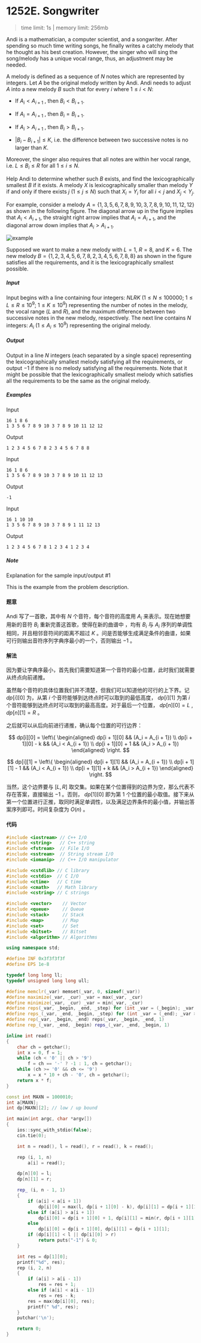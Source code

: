 # 1252E. Songwriter

> time limit: 1s | memory limit: 256mb

Andi is a mathematician, a computer scientist, and a songwriter. After spending so much time writing songs, he finally writes a catchy melody that he thought as his best creation. However, the singer who will sing the song/melody has a unique vocal range, thus, an adjustment may be needed.

A melody is defined as a sequence of $N$ notes which are represented by integers. Let $A$ be the original melody written by Andi. Andi needs to adjust $A$ into a new melody $B$ such that for every $i$ where $1 \leq i < N$:

-   If $A_i < A_{i + 1}$ , then $B_i < B_{i + 1}$.

-   If $A_i = A_{i + 1}$ , then $B_i = B_{i + 1}$.

-   If $A_i > A_{i + 1}$ , then $B_i > B_{i + 1}$.

-   $|B_i - B_{i + 1}| \leq K$, i.e. the difference between two successive notes is no larger than $K$.

Moreover, the singer also requires that all notes are within her vocal range, i.e. $L \leq B_i \leq R$ for all $1 \leq i \leq N$.

Help Andi to determine whether such $B$ exists, and find the lexicographically smallest $B$ if it exists. A melody $X$ is lexicographically smaller than melody $Y$ if and only if there exists $j$ ($1 \leq j \leq N$) such that $X_i = Y_i$ for all $i < j$ and $X_j < Y_j$.

For example, consider a melody $A = \{1, 3, 5, 6, 7, 8, 9, 10, 3, 7, 8, 9, 10, 11, 12, 12\}$ as shown in the following figure. The diagonal arrow up in the figure implies that $A_i < A_{i + 1}$, the straight right arrow implies that $A_i = A_{i + 1}$, and the diagonal arrow down implies that $A_i > A_{i + 1}$.

![example](/assets/1252E.png)

Supposed we want to make a new melody with $L = 1$, $R = 8$, and $K = 6$. The new melody $B = \{1, 2, 3, 4, 5, 6, 7, 8, 2, 3, 4, 5, 6, 7, 8, 8\}$ as shown in the figure satisfies all the requirements, and it is the lexicographically smallest possible.

##### Input

Input begins with a line containing four integers: $N L R K$ ($1 \leq N \leq 100000$; $1 \leq L \leq R \leq 10^9$; $1 \leq K \leq 10^9$) representing the number of notes in the melody, the vocal range ($L$ and $R$), and the maximum difference between two successive notes in the new melody, respectively. The next line contains $N$ integers: $A_i$ ($1 \leq A_i \leq 10^9$) representing the original melody.

##### Output

Output in a line $N$ integers (each separated by a single space) representing the lexicographically smallest melody satisfying all the requirements, or output $-1$ if there is no melody satisfying all the requirements. Note that it might be possible that the lexicographically smallest melody which satisfies all the requirements to be the same as the original melody.

##### Examples

Input
```text
16 1 8 6
1 3 5 6 7 8 9 10 3 7 8 9 10 11 12 12
```
Output
```text
1 2 3 4 5 6 7 8 2 3 4 5 6 7 8 8
```

Input
```text
16 1 8 6
1 3 5 6 7 8 9 10 3 7 8 9 10 11 12 13
```
Output
```text
-1
```

Input
```text
16 1 10 10
1 3 5 6 7 8 9 10 3 7 8 9 1 11 12 13
```
Output
```text
1 2 3 4 5 6 7 8 1 2 3 4 1 2 3 4
```

##### Note

Explanation for the sample input/output #1

This is the example from the problem description.

#### 题意

Andi 写了一首歌，其中有 $N$ 个音符，每个音符的高度用 $A_i$ 来表示。现在她想要用新的音符 $B_i$ 重新完善这首歌，使得在新的曲谱中 ，均有 $B_i$ 与 $A_i$ 序列的单调性相同，并且相邻音符间的距离不超过 $K$ 。问是否能够生成满足条件的曲谱，如果可行则输出音符序列字典序最小的一个，否则输出 $-1$ 。

#### 解法

因为要让字典序最小，首先我们需要知道第一个音符的最小位置，此时我们就需要从终点向前递推。

虽然每个音符的具体位置我们并不清楚，但我们可以知道他的可行的上下界。记 $dp[i][0]$ 为，从第 $i$ 个音符能够到达终点时可以取到的最低高度， $dp[i][1]$ 为第 $i$ 个音符能够到达终点时可以取到的最高高度。对于最后一个位置， $dp[n][0] = L$ ,  $dp[n][1] = R$ 。

之后就可以从后向前进行递推，确认每个位置的可行边界：

$$
dp[i][0] = 
\left\{
\begin{aligned}
dp[i + 1][0] && (A_i = A_{i + 1}) \\
dp[i + 1][0] - k && (A_i < A_{i + 1}) \\
dp[i + 1][0] + 1 && (A_i > A_{i + 1})
\end{aligned}
\right.
$$

$$
dp[i][1] = 
\left\{
\begin{aligned}
dp[i + 1][1] && (A_i = A_{i + 1}) \\
dp[i + 1][1] - 1 && (A_i < A_{i + 1}) \\
dp[i + 1][1] + k && (A_i > A_{i + 1})
\end{aligned}
\right.
$$

当然，这个边界要与 $[L, R]$ 取交集。如果在某个位置得到的边界为空，那么代表不存在答案，直接输出 $-1$ 。否则， $dp[1][0]$ 即为第 $1$ 个位置的最小取值。接下来从第一个位置进行正推，取同时满足单调性，以及满足边界条件的最小值，并输出答案序列即可。时间复杂度为 $O(n)$ 。

#### 代码

```cpp
#include <iostream> // C++ I/O
#include <string>   // C++ string
#include <fstream>  // File I/O
#include <sstream>  // String stream I/O
#include <iomanip>  // C++ I/O manipulator

#include <cstdlib> // C library
#include <cstdio>  // C I/O
#include <ctime>   // C time
#include <cmath>   // Math library
#include <cstring> // C strings

#include <vector>    // Vector
#include <queue>     // Queue
#include <stack>     // Stack
#include <map>       // Map
#include <set>       // Set
#include <bitset>    // Bitset
#include <algorithm> // Algorithms

using namespace std;

#define INF 0x3f3f3f3f
#define EPS 1e-8

typedef long long ll;
typedef unsigned long long ull;

#define memclr(_var) memset(_var, 0, sizeof(_var))
#define maximize(_var, _cur) _var = max(_var, _cur)
#define minimize(_var, _cur) _var = min(_var, _cur)
#define reps(_var, _begin, _end, _step) for (int _var = (_begin); _var <= (_end); _var += (_step))
#define reps_(_var, _end, _begin, _step) for (int _var = (_end); _var >= (_begin); _var -= (_step))
#define rep(_var, _begin, _end) reps(_var, _begin, _end, 1)
#define rep_(_var, _end, _begin) reps_(_var, _end, _begin, 1)

inline int read()
{
    char ch = getchar();
    int x = 0, f = 1;
    while (ch < '0' || ch > '9')
        f = ch == '-' ? -1 : 1, ch = getchar();
    while (ch >= '0' && ch <= '9')
        x = x * 10 + ch - '0', ch = getchar();
    return x * f;
}

const int MAXN = 1000010;
int a[MAXN];
int dp[MAXN][2]; // low / up bound

int main(int argc, char *argv[])
{
    ios::sync_with_stdio(false);
    cin.tie(0);

    int n = read(), l = read(), r = read(), k = read();

    rep (i, 1, n)
        a[i] = read();

    dp[n][0] = l;
    dp[n][1] = r;

    rep_ (i, n - 1, 1)
    {
        if (a[i] < a[i + 1])
            dp[i][0] = max(l, dp[i + 1][0] - k), dp[i][1] = dp[i + 1][1] - 1;
        else if (a[i] > a[i + 1])
            dp[i][0] = dp[i + 1][0] + 1, dp[i][1] = min(r, dp[i + 1][1] + k);
        else
            dp[i][0] = dp[i + 1][0], dp[i][1] = dp[i + 1][1];
        if (dp[i][1] < l || dp[i][0] > r)
            return puts("-1") & 0;
    }

    int res = dp[1][0];
    printf("%d", res);
    rep (i, 2, n)
    {
        if (a[i] > a[i - 1])
            res = res + 1;
        else if (a[i] < a[i - 1])
            res = res - k;
        res = max(dp[i][0], res);
        printf(" %d", res);
    }
    putchar('\n');

    return 0;
}
```